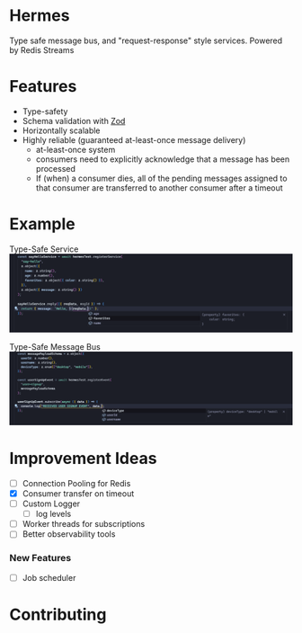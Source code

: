 # Hermes

Type safe message bus, and "request-response" style services. Powered by Redis Streams

# Features

- Type-safety
- Schema validation with [Zod](https://github.com/colinhacks/zod)
- Horizontally scalable
- Highly reliable (guaranteed at-least-once message delivery)
  - at-least-once system
  - consumers need to explicitly acknowledge that a message has been processed
  - If (when) a consumer dies, all of the pending messages assigned to that consumer are transferred to another consumer after a timeout

# Example

Type-Safe Service
![Type Safe Service Example](static/type-safe-service-exmaple.png)

Type-Safe Message Bus
![Type-Safe Message Bus](static/type-safe-messaege-bus-exmaple.png)

# Improvement Ideas

- [ ] Connection Pooling for Redis
- [x] Consumer transfer on timeout
- [ ] Custom Logger
  - [ ] log levels
- [ ] Worker threads for subscriptions
- [ ] Better observability tools

### New Features

- [ ] Job scheduler

# Contributing

